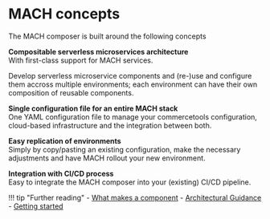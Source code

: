 # MACH concepts

The MACH composer is built around the following concepts

**Compositable serverless microservices architecture**<br>
With first-class support for MACH services.

Develop serverless microservice components and (re-)use and configure them accross multiple environments; each environment can have their own composition of reusable components.
  
**Single configuration file for an entire MACH stack**<br>
One YAML configuration file to manage your commercetools configuration, cloud-based infrastructure and the integration between both.

**Easy replication of environments**<br>
Simply by copy/pasting an existing configuration, make the necessary adjustments and have MACH rollout your new environment.

**Integration with CI/CD process**<br>
Easy to integrate the MACH composer into your (existing) CI/CD pipeline.

!!! tip "Further reading"
    - [What makes a component](./components/index.md)
    - [Architectural Guidance](./architecture/index.md)
    - [Getting started](../tutorial/step-1-installation.md)